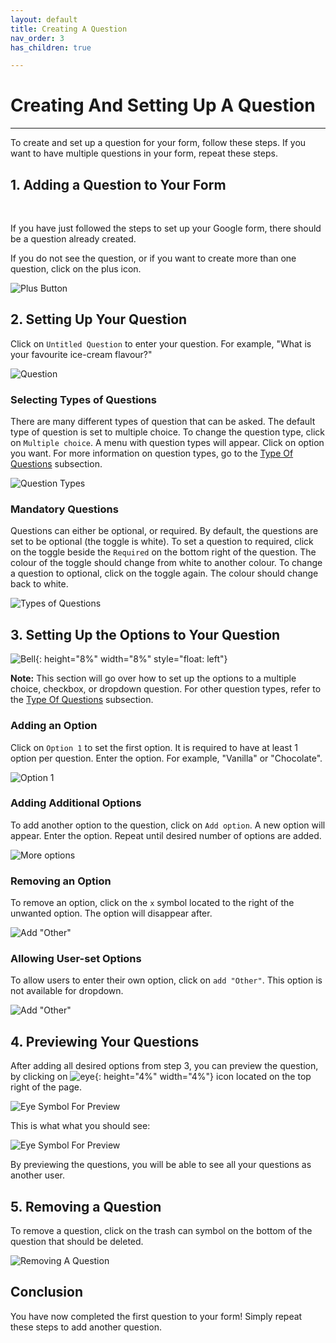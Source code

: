 ```yaml
---
layout: default
title: Creating A Question
nav_order: 3
has_children: true

---
```


# Creating And Setting Up A Question

---

To create and set up a question for your form, follow these steps. If you want to have multiple questions in your form, repeat these steps.


## 1. Adding a Question to Your Form

  <br />

  If you have just followed the steps to set up your Google form, there should be a question already created.

  If you do not see the question, or if you want to create more than one question, click on the plus icon.


  ![Plus Button](https://github.com/kevtrng/Google-Forms-Guide/blob/gh-pages/docs/images/addingQuestions/1_addingAQuestion.png?raw=true)


## 2. Setting Up Your Question

  Click on `Untitled Question` to enter your question. For example, "What is your favourite ice-cream flavour?"

  ![Question](https://github.com/kevtrng/Google-Forms-Guide/blob/gh-pages/docs/images/addingQuestions/2_Question.gif?raw=true)

### Selecting Types of Questions

  There are many different types of question that can be asked. The default type of question is set to multiple choice. To change the question type, click on `Multiple choice`. A menu with question types will appear. Click on option you want. For more information on question types, go to the [Type Of Questions](./typesOfQuestions.md) subsection.

 ![Question Types](https://github.com/kevtrng/Google-Forms-Guide/blob/gh-pages/docs/images/addingQuestions/2_typesOfQuestions.gif?raw=true)

### Mandatory Questions

  Questions can either be optional, or required. By default, the questions are set to be optional (the toggle is white). To set a question to required, click on the toggle beside the `Required` on the bottom right of the question. The colour of the toggle should change from white to another colour. To change a question to optional, click on the toggle again. The colour should change back to white.

  ![Types of Questions](https://github.com/kevtrng/Google-Forms-Guide/blob/gh-pages/docs/images/addingQuestions/2_required.gif?raw=true)

## 3. Setting Up the Options to Your Question

  ![Bell](https://github.com/kevtrng/Google-Forms-Guide/blob/gh-pages/docs/images/icons/bell.png?raw=true){: height="8%" width="8%" style="float: left"}

  **Note:** This section will go over how to set up the options to a multiple choice, checkbox, or dropdown question. For other question types, refer to the [Type Of Questions](./typesOfQuestions.md) subsection.
  <br/>

### Adding an Option

  Click on `Option 1` to set the first option. It is required to have at least 1 option per question. Enter the option. For example, "Vanilla" or "Chocolate".

  ![Option 1](https://github.com/kevtrng/Google-Forms-Guide/blob/gh-pages/docs/images/addingQuestions/3_firstOptions.png?raw=true)


### Adding Additional Options

  To add another option to the question, click on `Add option`. A new option will appear. Enter the option. Repeat until desired number of options are added.


  ![More options](https://github.com/kevtrng/Google-Forms-Guide/blob/gh-pages/docs/images/addingQuestions/3_additionalOptions.gif?raw=true)

### Removing an Option

  To remove an option, click on the `x` symbol located to the right of the unwanted option. The option will disappear after.

  ![Add "Other"](https://github.com/kevtrng/Google-Forms-Guide/blob/gh-pages/docs/images/addingQuestions/3_removeOption.gif?raw=true)


### Allowing User-set Options

  To allow users to enter their own option, click on `add "Other"`. This option is not available for dropdown.

  ![Add "Other"](https://github.com/kevtrng/Google-Forms-Guide/blob/gh-pages/docs/images/addingQuestions/3_addOther.png?raw=true)

## 4. Previewing Your Questions

  After adding all desired options from step 3, you can preview the question, by clicking on ![eye](https://github.com/kevtrng/Google-Forms-Guide/blob/gh-pages/docs/images/icons/eye.png?raw=true){: height="4%" width="4%"} icon located on the top right of the page.

  ![Eye Symbol For Preview](https://github.com/kevtrng/Google-Forms-Guide/blob/gh-pages/docs/images/addingQuestions/4_eyeSymbol.png?raw=true)  

  This is what what you should see:

  ![Eye Symbol For Preview](https://github.com/kevtrng/Google-Forms-Guide/blob/gh-pages/docs/images/addingQuestions/4_preview.png?raw=true)   

  By previewing the questions, you will be able to see all your questions as another user.

## 5. Removing a Question

  To remove a question, click on the trash can symbol on the bottom of the question that should be deleted.

  ![Removing A Question](https://github.com/kevtrng/Google-Forms-Guide/blob/gh-pages/docs/images/addingQuestions/5_removingQuestion.png?raw=true)

## Conclusion

You have now completed the first question to your form! Simply repeat these steps to add another question.
